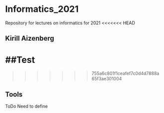 # Informatics_2021

Repository for lectures on informatics for 2021
<<<<<<< HEAD
## Kirill Aizenberg

##Test
=======
>>>>>>> 755a6c801f1ceafef7c0d4d7888a65f3ae301004

## Tools

ToDo Need to define